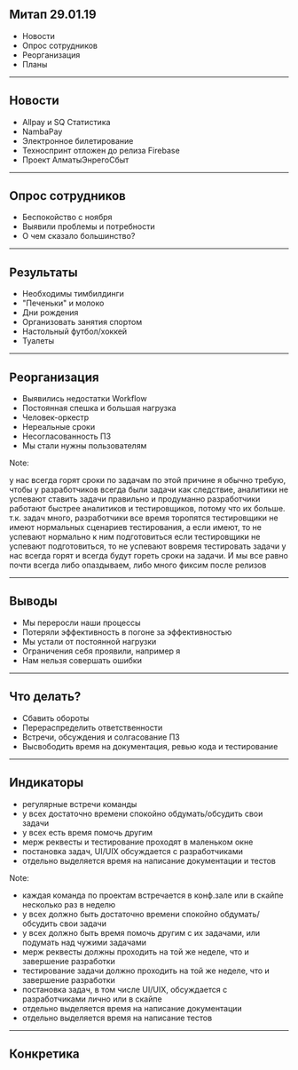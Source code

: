 ## Митап 29.01.19

- Новости
- Опрос сотрудников
- Реорганизация
- Планы

---

## Новости

- Allpay и SQ Статистика
- NambaPay
- Электронное билетирование
- Техноспринт отложен до релиза Firebase
- Проект АлматыЭнрегоСбыт

---

## Опрос сотрудников

- Беспокойство с ноября
- Выявили проблемы и потребности
- О чем сказало большинство?

---

## Результаты

- Необходимы тимбилдинги
- "Печеньки" и молоко
- Дни рождения
- Организовать занятия спортом
- Настольный футбол/хоккей
- Туалеты

---

## Реорганизация

- Выявились недостатки Workflow
- Постоянная спешка и большая нагрузка
- Человек-оркестр
- Нереальные сроки
- Несогласованность ПЗ
- Мы стали нужны пользователям

Note:

у нас всегда горят сроки по задачам
по этой причине я обычно требую, чтобы у разработчиков всегда были задачи
как следствие, аналитики не успевают ставить задачи правильно и продуманно
разработчики работают быстрее аналитиков и тестировщиков, потому что их больше. т.к. задач много, разработчики все время торопятся
тестировщики не имеют нормальных сценариев тестирования, а если имеют, то не успевают нормально к ним подготовиться
если тестировщики не успевают подготовиться, то не успевают вовремя тестировать задачи
у нас всегда горят и всегда будут гореть сроки на задачи. И мы все равно почти всегда либо опаздываем, либо много фиксим после релизов

---

## Выводы

- Мы переросли наши процессы
- Потеряли эффективность в погоне за эффективностью 
- Мы устали от постоянной нагрузки
- Ограничения себя проявили, например я
- Нам нельзя совершать ошибки

---

## Что делать?

- Сбавить обороты
- Перераспределить ответственности
- Встречи, обсуждения и солгасование ПЗ
- Высвободить время на документация, ревью кода и тестирование

---

## Индикаторы

- регулярные встречи команды
- у всех достаточно времени спокойно обдумать/обсудить свои задачи
- у всех есть время помочь другим
- мерж реквесты и тестирование проходят в маленьком окне
- постановка задач, UI/UIX обсуждается с разработчиками
- отдельно выделяется время на написание документации и тестов

Note:
- каждая команда по проектам встречается в конф.зале или в скайпе несколько раз в неделю
- у всех должно быть достаточно времени спокойно обдумать/обсудить свои задачи
- у всех должно быть время помочь другим с их задачами, или подумать над чужими задачами
- мерж реквесты должны проходить на той же неделе, что и завершение разработки
- тестирование задачи должно проходить на той же неделе, что и завершение разработки
- постановка задач, в том числе UI/UIX, обсуждается с разработчиками лично или в скайпе
- отдельно выделяется время на написание документации
- отдельно выделяется время на написание тестов

---

## Конкретика


